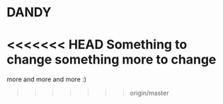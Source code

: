 # DANDY
<<<<<<< HEAD
Something to change
something more to change
=======
more and more and more :)
>>>>>>> origin/master
